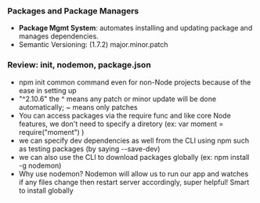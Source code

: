 ### Packages and Package Managers
- **Package Mgmt System**: automates installing and updating package and manages dependencies.
- Semantic Versioning: (1.7.2) major.minor.patch

### Review: init, nodemon, package.json
- npm init common command even for non-Node projects because of the ease in setting up
- "^2.10.6" the ^ means any patch or minor update will be done automatically; ~ means only patches
- You can access packages via the require func and like core Node features, we don't need to specify a diretory (ex: var moment = require("moment") )
- we can specify dev dependencies as well from the CLI using npm such as testing packages (by saying --save-dev)
- we can also use the CLI to download packages globally (ex: npm install -g nodemon)
- Why use nodemon? Nodemon will allow us to run our app and watches if any files change then restart server accordingly, super helpful! Smart to install globally